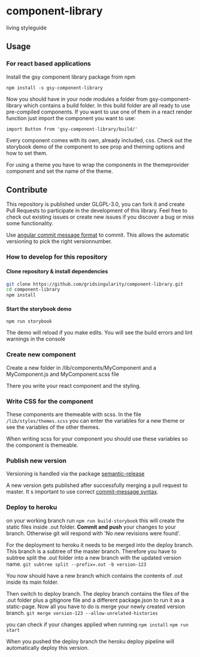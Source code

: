 # component-library

living styleguide

## Usage
### For react based applications

Install the gsy component library package from npm

`npm install -s gsy-component-library`

Now you should have in your node modules a folder from gsy-component-library which contains a build folder. In this build folder are all ready to use pre-compiled components.
If you want to use one of them in a react render function just import the component you want to use:

`import Button from 'gsy-component-library/build/'`

Every component comes with its own, already included, css. Check out the storybook demo of the component to see prop and theming options and how to set them.

For using a theme you have to wrap the components in the themeprovider component and set the name of the theme.

## Contribute

This repository is published under GLGPL-3.0, you can fork it and create Pull Requests to participate in the development of this library. Feel free to check out existing issues or create new issues if you discover a bug or miss some functionality.


Use [angular commit message format](https://github.com/angular/angular.js/blob/master/DEVELOPERS.md#-git-commit-guidelines) to commit. This allows the automatic versioning to pick the right versionnumber.

### How to develop for this repository

#### Clone repository & install dependencies

```bash
git clone https://github.com/gridsingularity/component-library.git
cd component-library
npm install
```

#### Start the storybook demo

`npm run storybook`

The demo will reload if you make edits.
You will see the build errors and lint warnings in the console

### Create new component

Create a new folder in /lib/components/MyComponent and a MyComponent.js and MyComponent.scss file

There you write your react component and the styling.

### Write CSS for the component

These components are themeable with scss. In the file `/lib/styles/themes.scss` you can enter the variables for a new theme or see the variables of the other themes.

When writing scss for your component you should use these variables so the component is themeable.

### Publish new version

Versioning is handled via the package [semantic-release]( https://www.npmjs.com/package/semantic-release)

A new version gets published after successfully merging a pull request to master. It s important to use correct [commit-message syntax](https://github.com/angular/angular.js/blob/master/DEVELOPERS.md#-git-commit-guidelines). 

### Deploy to heroku

on your working branch run
`npm run build-storybook`
this will create the static files inside .out folder. **Commit and push** your changes to your branch. Otherwise git will respond with 'No new revisions were found'.

For the deployment to heroku it needs to be merged into the deploy branch. This branch is a subtree of the master branch. Therefore you have to subtree split the .out folder into a new branch with the updated version name.
`git subtree split --prefix=.out -b version-123`

You now should have a new branch which contains the contents of .out inside its main folder.

Then switch to deploy branch. The deploy branch contains the files of the .out folder plus a gitignore file and a different package.json to run it as a static-page.
Now all you have to do is merge your newly created version branch.
`git merge version-123 --allow-unrelated-histories`

you can check if your changes applied when running
`npm install`
`npm run start`


When you pushed the deploy branch the heroku deploy pipeline will automatically deploy this version.
